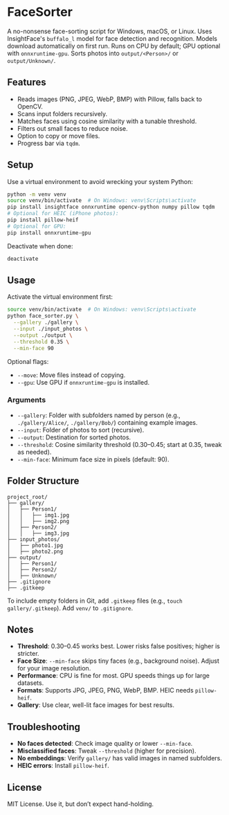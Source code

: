 # FaceSorter

A no-nonsense face-sorting script for Windows, macOS, or Linux. Uses InsightFace's `buffalo_l` model for face detection and recognition. Models download automatically on first run. Runs on CPU by default; GPU optional with `onnxruntime-gpu`. Sorts photos into `output/<Person>/` or `output/Unknown/`.

## Features
- Reads images (PNG, JPEG, WebP, BMP) with Pillow, falls back to OpenCV.
- Scans input folders recursively.
- Matches faces using cosine similarity with a tunable threshold.
- Filters out small faces to reduce noise.
- Option to copy or move files.
- Progress bar via `tqdm`.

## Setup
Use a virtual environment to avoid wrecking your system Python:
```bash
python -m venv venv
source venv/bin/activate  # On Windows: venv\Scripts\activate
pip install insightface onnxruntime opencv-python numpy pillow tqdm
# Optional for HEIC (iPhone photos):
pip install pillow-heif
# Optional for GPU:
pip install onnxruntime-gpu
```
Deactivate when done:
```bash
deactivate
```

## Usage
Activate the virtual environment first:
```bash
source venv/bin/activate  # On Windows: venv\Scripts\activate
python face_sorter.py \
  --gallery ./gallery \
  --input ./input_photos \
  --output ./output \
  --threshold 0.35 \
  --min-face 90
```
Optional flags:
- `--move`: Move files instead of copying.
- `--gpu`: Use GPU if `onnxruntime-gpu` is installed.

### Arguments
- `--gallery`: Folder with subfolders named by person (e.g., `./gallery/Alice/`, `./gallery/Bob/`) containing example images.
- `--input`: Folder of photos to sort (recursive).
- `--output`: Destination for sorted photos.
- `--threshold`: Cosine similarity threshold (0.30–0.45; start at 0.35, tweak as needed).
- `--min-face`: Minimum face size in pixels (default: 90).

## Folder Structure
```
project_root/
├── gallery/
│   ├── Person1/
│   │   ├── img1.jpg
│   │   ├── img2.png
│   ├── Person2/
│   │   ├── img3.jpg
├── input_photos/
│   ├── photo1.jpg
│   ├── photo2.png
├── output/
│   ├── Person1/
│   ├── Person2/
│   ├── Unknown/
├── .gitignore
├── .gitkeep
```
To include empty folders in Git, add `.gitkeep` files (e.g., `touch gallery/.gitkeep`). Add `venv/` to `.gitignore`.

## Notes
- **Threshold**: 0.30–0.45 works best. Lower risks false positives; higher is stricter.
- **Face Size**: `--min-face` skips tiny faces (e.g., background noise). Adjust for your image resolution.
- **Performance**: CPU is fine for most. GPU speeds things up for large datasets.
- **Formats**: Supports JPG, JPEG, PNG, WebP, BMP. HEIC needs `pillow-heif`.
- **Gallery**: Use clear, well-lit face images for best results.

## Troubleshooting
- **No faces detected**: Check image quality or lower `--min-face`.
- **Misclassified faces**: Tweak `--threshold` (higher for precision).
- **No embeddings**: Verify `gallery/` has valid images in named subfolders.
- **HEIC errors**: Install `pillow-heif`.

## License
MIT License. Use it, but don’t expect hand-holding.